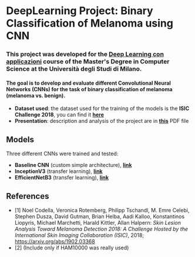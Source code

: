# DeepLearning Project: Binary Classification of Melanoma using CNN
### This project was developed for the [Deep Learning con applicazioni](https://www.unimi.it/it/corsi/insegnamenti-dei-corsi-di-laurea/2025/deep-learning-con-applicazioni) course of the Master's Degree in Computer Science at the Università degli Studi di Milano.
#### The goal is to develop and evaluate different Convolutional Neural Networks (CNNs) for the task of **binary classification of melanoma (melanoma vs. benign)**.
- **Dataset used**:
the dataset used for the training of the models is the **ISIC Challenge 2018**, you can find it [**here**](https://challenge.isic-archive.com/data/#2018)
- **Presentation**: description and analysis of the project are in [**this**](https://github.com/moroa01/Projects/DeepLearning/presentation.pdf) PDF file

## Models
Three different CNNs were trained and tested:
- **Baseline CNN** (custom simple architecture), [**link**](https://huggingface.co/moro01525/MelanomaClassificationFromScratch)
- **InceptionV3** (transfer learning), [**link**](https://huggingface.co/moro01525/MelanomaClassificationInception/tree/main)
- **EfficientNetB3** (transfer learning), [**link**](https://huggingface.co/moro01525/MelanomaClassificationEfficientNet/tree/main)

## References
- [1] Noel Codella, Veronica Rotemberg, Philipp Tschandl, M. Emre Celebi, Stephen Dusza, David Gutman, Brian Helba, Aadi Kalloo, Konstantinos Liopyris, Michael Marchetti, Harald Kittler, Allan Halpern: *Skin Lesion Analysis Toward Melanoma Detection 2018: A Challenge Hosted by the International Skin Imaging Collaboration (ISIC)*, 2018; https://arxiv.org/abs/1902.03368  
- [2] (Include only if HAM10000 was really used)
